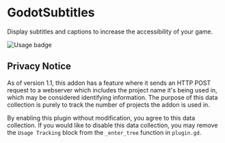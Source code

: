 # GodotSubtitles

Display subtitles and captions to increase the accessibility of your game.

![Usage badge](https://pluginstats.brycedixon.dev/badge/count?project=Subtitles)

## Privacy Notice

As of version 1.1, this addon has a feature where it sends an HTTP POST request to a webserver which includes the project name it's being used in, which may be considered identifying information. The purpose of this data collection is purely to track the number of projects the addon is used in.

By enabling this plugin without modification, you agree to this data collection. If you would like to disable this data collection, you may remove the `Usage Tracking` block from the `_enter_tree` function in `plugin.gd`.

